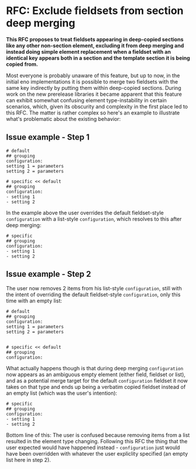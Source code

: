 # RFC: Exclude fieldsets from section deep merging

**This RFC proposes to treat fieldsets appearing in deep-copied sections like any other non-section element, excluding it from deep merging and instead doing simple element replacement when a fieldset with an identical key appears both in a section and the template section it is being copied from.**

Most everyone is probably unaware of this feature, but up to now, in the initial eno implementations it is possible to merge two fieldsets with the same key indirectly by putting them within deep-copied sections. During work on the new prerelease libraries it became apparent that this feature can exhibit somewhat confusing element type-instability in certain scenarios, which, given its obscurity and complexity in the first place led to this RFC. The matter is rather complex so here's an example to illustrate what's problematic about the existing behavior:

## Issue example - Step 1

```eno
# default
## grouping
configuration:
setting 1 = parameters
setting 2 = parameters

# specific << default
## grouping
configuration:
- setting 1
- setting 2
```
In the example above the user overrides the default fieldset-style `configuration` with a list-style `configuration`, which resolves to this after deep merging:

```eno
# specific
## grouping
configuration:
- setting 1
- setting 2
```

## Issue example - Step 2

The user now removes 2 items from his list-style `configuration`, still with the intent of overriding the default fieldset-style `configuration`, only this time with an empty list:

```eno
# default
## grouping
configuration:
setting 1 = parameters
setting 2 = parameters


# specific << default
## grouping
configuration:
```
What actually happens though is that during deep merging `configuration` now appears as an ambiguous empty element (either field, fieldset or list), and as a potential merge target for the default `configuration` fieldset it now takes on that type and ends up being a verbatim copied fieldset instead of an empty list (which was the user's intention):
```eno
# specific
## grouping
configuration:
- setting 1
- setting 2
```

Bottom line of this: The user is confused because removing items from a list resulted in the element type changing. Following this RFC the thing that the user expected would have happened instead - `configuration` just would have been overridden with whatever the user expliclity specified (an empty list here in step 2).
